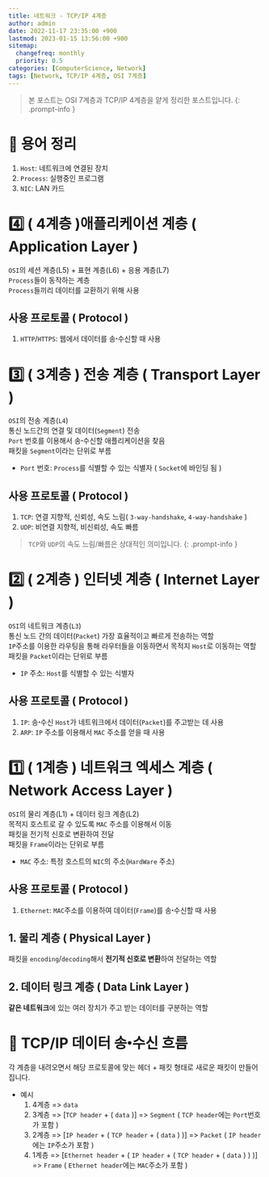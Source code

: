 ```yaml
---
title: 네트워크 - TCP/IP 4계층
author: admin
date: 2022-11-17 23:35:00 +900
lastmod: 2023-01-15 13:56:00 +900
sitemap:
  changefreq: monthly
  priority: 0.5
categories: [ComputerScience, Network]
tags: [Network, TCP/IP 4계층, OSI 7계층]
---
```


> 본 포스트는 OSI 7계층과 TCP/IP 4계층을 얕게 정리한 포스트입니다.
{: .prompt-info }

# 🧐 용어 정리
1. `Host`: 네트워크에 연결된 장치
2. `Process`: 실행중인 프로그램
3. `NIC`: LAN 카드

# 4️⃣ ( 4계층 )애플리케이션 계층 ( Application Layer )
`OSI`의 세션 계층(L5) + 표현 계층(L6) + 응용 계층(L7)<br />
`Process`들이 동작하는 계층<br /> 
`Process`들끼리 데이터를 교환하기 위해 사용<br /> 

## 사용 프로토콜 ( Protocol )
1. `HTTP`/`HTTPS`: 웹에서 데이터를 송ꞏ수신할 때 사용

# 3️⃣ ( 3계층 ) 전송 계층 ( Transport Layer )
`OSI`의 전송 계층(`L4`)<br />
통신 노드간의 연결 및 데이터(`Segment`) 전송<br />
`Port` 번호를 이용해서 송ꞏ수신할 애플리케이션을 찾음<br />
패킷을 `Segment`이라는 단위로 부름<br />

+ `Port` 번호: `Process`를 식별할 수 있는 식별자 ( `Socket`에 바인딩 됨 )

## 사용 프로토콜 ( Protocol )
1. `TCP`: 연결 지향적, 신뢰성, 속도 느림( `3-way-handshake`, `4-way-handshake` )
2. `UDP`: 비연결 지향적, 비신뢰성, 속도 빠름

> `TCP`와 `UDP`의 속도 느림/빠름은 상대적인 의미입니다.
{: .prompt-info }

# 2️⃣ ( 2계층 ) 인터넷 계층 ( Internet Layer )
`OSI`의 네트워크 계층(`L3`)<br />
통신 노드 간의 데이터(`Packet`) 가장 효율적이고 빠르게 전송하는 역할<br />
`IP`주소를 이용한 라우팅을 통해 라우터들을 이동하면서 목적지 `Host`로 이동하는 역할<br />
패킷을 `Packet`이라는 단위로 부름<br />

+ `IP` 주소: `Host`를 식별할 수 있는 식별자

## 사용 프로토콜 ( Protocol )
1. `IP`: 송ꞏ수신 `Host`가 네트워크에서 데이터(`Packet`)를 주고받는 데 사용
2. `ARP`: `IP` 주소를 이용해서 `MAC` 주소를 얻을 때 사용

# 1️⃣ ( 1계층 ) 네트워크 엑세스 계층 ( Network Access Layer )
`OSI`의 물리 계층(L1) + 데이터 링크 계층(L2)<br />
목적지 호스트로 갈 수 있도록 `MAC` 주소를 이용해서 이동<br />
패킷을 전기적 신호로 변환하여 전달<br />
패킷을 `Frame`이라는 단위로 부름<br />

+ `MAC` 주소: 특정 호스트의 `NIC`의 주소(`HardWare` 주소)

## 사용 프로토콜 ( Protocol )
1. `Ethernet`: `MAC`주소를 이용하여 데이터(`Frame`)를 송ꞏ수신할 때 사용

## 1. 물리 계층 ( Physical Layer )
패킷을 `encoding`/`decoding`해서 **전기적 신호로 변환**하여 전달하는 역할

## 2. 데이터 링크 계층 ( Data Link Layer )
**같은 네트워크**에 있는 여러 장치가 주고 받는 데이터를 구분하는 역할

# 🤔 TCP/IP 데이터 송ꞏ수신 흐름
각 계층을 내려오면서 해당 프로토콜에 맞는 헤더 + 패킷 형태로 새로운 패킷이 만들어집니다.

+ 예시
  1. 4계층 => `data`
  2. 3계층 => [`TCP header` + ( `data` )] => `Segment` ( `TCP header`에는 `Port`번호가 포함 )
  3. 2계층 => [`IP header` + ( `TCP header` + ( `data` ) )] => `Packet` ( `IP header`에는 `IP`주소가 포함 )
  4. 1계층 => [`Ethernet header` + ( `IP header` + ( `TCP header` + ( `data` ) ) )] => `Frame` ( `Ethernet header`에는 `MAC`주소가 포함 )